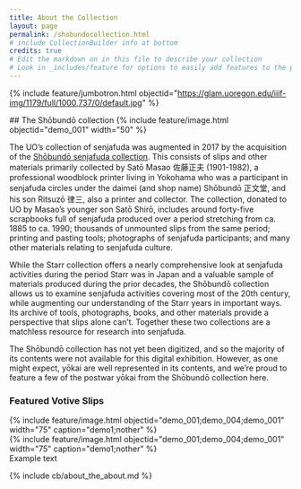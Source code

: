 ```yaml
---
title: About the Collection
layout: page
permalink: /shobundocollection.html
# include CollectionBuilder info at bottom
credits: true
# Edit the markdown on in this file to describe your collection
# Look in _includes/feature for options to easily add features to the page
---
```


{% include feature/jumbotron.html objectid="https://glam.uoregon.edu/iiif-img/1179/full/1000,737/0/default.jpg" %}

<div class="row collection-narrow">
<div class="col-12 py-5" markdown="1">
## The Shōbundō collection
<!-- change image after you add assets and data -->
{% include feature/image.html objectid="demo_001" width="50" %}


The UO’s collection of senjafuda was augmented in 2017 by the acquisition of the [Shōbundō senjafuda collection](http://archiveswest.orbiscascade.org/ark:/80444/xv85363/op=fstyle.aspx?t=k&q=shobundo). This consists of slips and other materials primarily collected by Satō Masao 佐藤正夫 (1901-1982), a professional woodblock printer living in Yokohama who was a participant in senjafuda circles under the daimei (and shop name) Shōbundō 正文堂, and his son Ritsuzō 律三, also a printer and collector. The collection, donated to UO by Masao’s younger son Satō Shirō, includes around forty-five scrapbooks full of senjafuda produced over a period stretching from ca. 1885 to ca. 1990; thousands of unmounted slips from the same period; printing and pasting tools; photographs of senjafuda participants; and many other materials relating to senjafuda culture.

While the Starr collection offers a nearly comprehensive look at senjafuda activities during the period Starr was in Japan and a valuable sample of materials produced during the prior decades, the Shōbundō collection allows us to examine senjafuda activities covering most of the 20th century, while augmenting our understanding of the Starr years in important ways. Its archive of tools, photographs, books, and other materials provide a perspective that slips alone can’t. Together these two collections are a matchless resource for research into senjafuda.

The Shōbundō collection has not yet been digitized, and so the majority of its contents were not available for this digital exhibition. However, as one might expect, yōkai are well represented in its contents, and we’re proud to feature a few of the postwar yōkai from the Shōbundō collection here.

### Featured Votive Slips
</div>

<div class="col-6" markdown="1">
{% include feature/image.html objectid="demo_001;demo_004;demo_001" width="75" caption="demo1;nother" %}
</div>
<div class="col-6" markdown="1">
{% include feature/image.html objectid="demo_001;demo_004;demo_001" width="75" caption="demo1;nother" %}
</div>

<div class="col-12" markdown="1">
Example text
</div>
</div>
<!-- add images after adding objects and metadata -->


<!-- IMPORTANT!!! DELETE this comment and the include below when you are finished editing this page for your collection. The include below introduces about page features. They will show up on your collection's about page until you delete it.  -->
{% include cb/about_the_about.md %}
